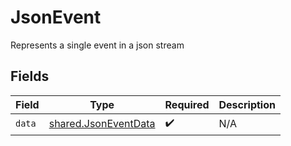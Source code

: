 # JsonEvent

Represents a single event in a json stream


## Fields

| Field                                                               | Type                                                                | Required                                                            | Description                                                         |
| ------------------------------------------------------------------- | ------------------------------------------------------------------- | ------------------------------------------------------------------- | ------------------------------------------------------------------- |
| `data`                                                              | [shared.JsonEventData](../../../sdk/models/shared/jsoneventdata.md) | :heavy_check_mark:                                                  | N/A                                                                 |
